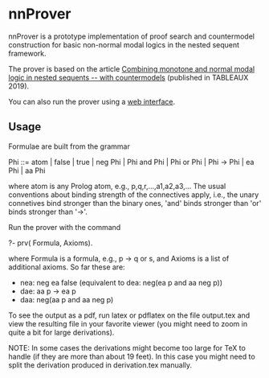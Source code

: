 # nnProver

nnProver is a prototype implementation of proof search and countermodel construction for basic non-normal modal logics in the nested sequent framework.

The prover is based on the article [Combining monotone and normal modal logic in nested sequents -- with countermodels](https://mimamsa.logic.at/files/2019TABLEAUXNS4BiM.pdf) (published in TABLEAUX 2019).

You can also run the prover using a [web interface](http://subsell.logic.at/bprover/nnProver/).


## Usage

Formulae are built from the grammar

  Phi ::= atom | false | true | neg Phi | Phi and Phi | Phi or Phi | Phi -> Phi | ea Phi | aa Phi

where atom is any Prolog atom, e.g., p,q,r,...,a1,a2,a3,... The usual conventions about binding strength of the connectives apply, i.e., the unary connetives bind stronger than the binary ones, 'and' binds stronger than 'or' binds stronger than '->'.

Run the prover with the command

  ?- prv( Formula, Axioms).

where Formula is a formula, e.g., p -> q or s, and Axioms is a list of additional axioms. So far these are:
- nea: neg ea false (equivalent to dea: neg(ea p and aa neg p))
- dae: aa p -> ea p
- daa: neg(aa p and aa neg p)

To see the output as a pdf, run latex or pdflatex on the file output.tex and view the resulting file in your favorite viewer (you might need to zoom in quite a bit for large derivations).

NOTE: In some cases the derivations might become too large for TeX to handle (if they are more than about 19 feet). In this case you might need to split the derivation produced in derivation.tex manually.

